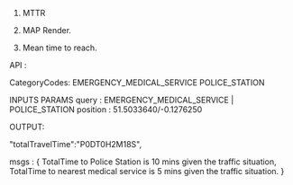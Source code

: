 1. MTTR
2. MAP Render.


1. Mean time to reach.

API :

CategoryCodes:
EMERGENCY_MEDICAL_SERVICE
POLICE_STATION


INPUTS PARAMS
query			: EMERGENCY_MEDICAL_SERVICE	| POLICE_STATION
position		: 51.5033640/-0.1276250


OUTPUT:

"totalTravelTime":"P0DT0H2M18S",

msgs : {
    TotalTime to Police Station is 10 mins given the traffic situation,
    TotalTime to nearest medical service is 5 mins given the traffic situation.
}



